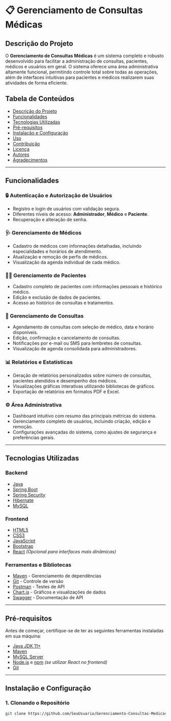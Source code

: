 # 📋 Gerenciamento de Consultas Médicas

## **Descrição do Projeto**
O **Gerenciamento de Consultas Médicas** é um sistema completo e robusto desenvolvido para facilitar a administração de consultas, pacientes, médicos e usuários em geral. O sistema oferece uma área administrativa altamente funcional, permitindo controle total sobre todas as operações, além de interfaces intuitivas para pacientes e médicos realizarem suas atividades de forma eficiente.

## **Tabela de Conteúdos**
- [Descrição do Projeto](#descrição-do-projeto)
- [Funcionalidades](#funcionalidades)
- [Tecnologias Utilizadas](#tecnologias-utilizadas)
- [Pré-requisitos](#pré-requisitos)
- [Instalação e Configuração](#instalação-e-configuração)
- [Uso](#uso)
- [Contribuição](#contribuição)
- [Licença](#licença)
- [Autores](#autores)
- [Agradecimentos](#agradecimentos)

---

## **Funcionalidades**

### 🔒 Autenticação e Autorização de Usuários
- Registro e login de usuários com validação segura.
- Diferentes níveis de acesso: **Administrador**, **Médico** e **Paciente**.
- Recuperação e alteração de senha.

### 🩺 Gerenciamento de Médicos
- Cadastro de médicos com informações detalhadas, incluindo especialidades e horários de atendimento.
- Atualização e remoção de perfis de médicos.
- Visualização da agenda individual de cada médico.

### 🧑‍⚕️ Gerenciamento de Pacientes
- Cadastro completo de pacientes com informações pessoais e histórico médico.
- Edição e exclusão de dados de pacientes.
- Acesso ao histórico de consultas e tratamentos.

### 📆 Gerenciamento de Consultas
- Agendamento de consultas com seleção de médico, data e horário disponíveis.
- Edição, confirmação e cancelamento de consultas.
- Notificações por e-mail ou SMS para lembretes de consultas.
- Visualização de agenda consolidada para administradores.

### 📊 Relatórios e Estatísticas
- Geração de relatórios personalizados sobre número de consultas, pacientes atendidos e desempenho dos médicos.
- Visualizações gráficas interativas utilizando bibliotecas de gráficos.
- Exportação de relatórios em formatos PDF e Excel.

### ⚙️ Área Administrativa
- Dashboard intuitivo com resumo das principais métricas do sistema.
- Gerenciamento completo de usuários, incluindo criação, edição e remoção.
- Configurações avançadas do sistema, como ajustes de segurança e preferências gerais.

---

## **Tecnologias Utilizadas**

### **Backend**
- [Java](https://www.java.com/)
- [Spring Boot](https://spring.io/projects/spring-boot)
- [Spring Security](https://spring.io/projects/spring-security)
- [Hibernate](https://hibernate.org/)
- [MySQL](https://www.mysql.com/)

### **Frontend**
- [HTML5](https://developer.mozilla.org/pt-BR/docs/Web/HTML)
- [CSS3](https://developer.mozilla.org/pt-BR/docs/Web/CSS)
- [JavaScript](https://developer.mozilla.org/pt-BR/docs/Web/JavaScript)
- [Bootstrap](https://getbootstrap.com/)
- [React](https://reactjs.org/) *(Opcional para interfaces mais dinâmicas)*

### **Ferramentas e Bibliotecas**
- [Maven](https://maven.apache.org/) - Gerenciamento de dependências
- [Git](https://git-scm.com/) - Controle de versão
- [Postman](https://www.postman.com/) - Testes de API
- [Chart.js](https://www.chartjs.org/) - Gráficos e visualizações de dados
- [Swagger](https://swagger.io/) - Documentação de API

---

## **Pré-requisitos**
Antes de começar, certifique-se de ter as seguintes ferramentas instaladas em sua máquina:
- [Java JDK 11+](https://www.oracle.com/java/technologies/javase-jdk11-downloads.html)
- [Maven](https://maven.apache.org/install.html)
- [MySQL Server](https://dev.mysql.com/downloads/mysql/)
- [Node.js](https://nodejs.org/en/) e [npm](https://www.npmjs.com/) *(se utilizar React no frontend)*
- [Git](https://git-scm.com/downloads)

---

## **Instalação e Configuração**

### **1. Clonando o Repositório**
```bash
git clone https://github.com/SeuUsuario/Gerenciamento-Consultas-Medicas.git
